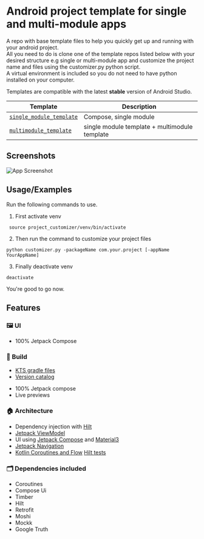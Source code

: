 # Android project template for single and multi-module apps

A repo with base template files to help you quickly get up and running with your android
project. <br>
All you need to do is clone one of the template repos listed below with your desired structure e.g
single or multi-module app and customize the project name and files using the customizer.py python
script. <br>
A virtual environment is included so you do not need to have python installed on your computer.

Templates are compatible with the latest **stable** version of Android Studio.

| Template                                                                                              | Description                                   |
|-------------------------------------------------------------------------------------------------------|-----------------------------------------------|
| [`single_module_template`](https://github.com/Ifeo-A/AndroidProjectTemplate)                          | Compose, single module                        |
| [`multimodule_template`](https://github.com/Ifeo-A/AndroidProjectTemplate/tree/multi_module_template) | single module template + multimodule template |

## Screenshots

![App Screenshot](https://via.placeholder.com/468x300?text=App+Screenshot+Here)

## Usage/Examples

Run the following commands to use.

1. First activate venv

```
 source project_customizer/venv/bin/activate  
```

2. Then run the command to customize your project files

```
python customizer.py -packageName com.your.project [-appName YourAppName]
```

3. Finally deactivate venv

```
deactivate
```

You're good to go now.

## Features

### 🖼️ UI

* 100% Jetpack Compose

### 🧱 Build

* [KTS gradle files](https://docs.gradle.org/current/userguide/kotlin_dsl.html)
* [Version catalog](https://docs.gradle.org/current/userguide/platforms.html)

- 100% Jetpack compose
- Live previews

### 🏠 Architecture

* Dependency injection
  with [Hilt](https://developer.android.com/training/dependency-injection/hilt-android)
* [Jetpack ViewModel](https://developer.android.com/topic/libraries/architecture/viewmodel)
* UI using [Jetpack Compose](https://developer.android.com/jetpack/compose) and
  [Material3](https://developer.android.com/jetpack/androidx/releases/compose-material3)
* [Jetpack Navigation](https://developer.android.com/jetpack/compose/navigation)
* [Kotlin Coroutines and Flow](https://developer.android.com/kotlin/coroutines)
  [Hilt tests](https://developer.android.com/training/dependency-injection/hilt-testing)

### 🗂 Dependencies included

* Coroutines
* Compose Ui
* Timber
* Hilt
* Retrofit
* Moshi
* Mockk
* Google Truth


